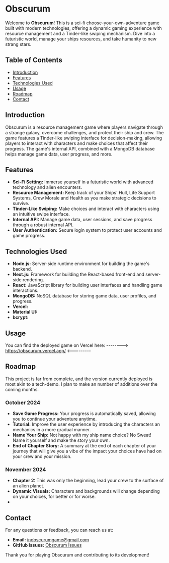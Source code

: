 # Obscurum

Welcome to **Obscurum**! This is a sci-fi choose-your-own-adventure game built with modern technologies, offering a dynamic gaming experience with resource management and a Tinder-like swiping mechanism. Dive into a futuristic world, manage your ships resources, and take humanity to new strang stars.

## Table of Contents

- [Introduction](#introduction)
- [Features](#features)
- [Technologies Used](#technologies-used)
- [Usage](#usage)
- [Roadmap](#Roadmap)
- [Contact](#contact)

## Introduction

Obscurum is a resource management game where players navigate through a strange galaxy, overcome challenges, and protect their ship and crew. The game features a Tinder-like swiping interface for decision-making, allowing players to interact with characters and make choices that affect their progress. The game's internal API, combined with a MongoDB database helps manage game data, user progress, and more.

## Features

- **Sci-Fi Setting:** Immerse yourself in a futuristic world with advanced technology and alien encounters.
- **Resource Management:** Keep track of your Ships' Hull, Life Support Systems, Crew Morale and Health as you make strategic decisions to survive.
- **Tinder-Like Swiping:** Make choices and interact with characters using an intuitive swipe interface.
- **Internal API:** Manage game data, user sessions, and save progress through a robust internal API.
- **User Authentication:** Secure login system to protect user accounts and game progress.

## Technologies Used

- **Node.js:** Server-side runtime environment for building the game's backend.
- **Next.js:** Framework for building the React-based front-end and server-side rendering.
- **React:** JavaScript library for building user interfaces and handling game interactions.
- **MongoDB:** NoSQL database for storing game data, user profiles, and progress.
- **Vercel:**
- **Material UI:**
- **bcrypt:**

## Usage

You can find the deployed game on Vercel here:   --------> https://obscurum.vercel.app/ <---------

## Roadmap

This project is far from complete, and the version currently deployed is most akin to a tech-demo. I plan to make an number of additions over the coming months.

### October 2024
- **Save Game Progress:** Your progress is automatically saved, allowing you to continue your adventure anytime.
- **Tutorial:** Improve the user experience by introducing the characters an mechanics in a more gradual manner.
- **Name Your Ship:** Not happy with my ship name choice? No Sweat! Name it yourself and make the story your own.
- **End of Chapter Story:** A summary at the end of each chapter of your journey that will give you a vibe of the impact your choices have had on your crew and your mission.

### November 2024
- **Chapter 2:** This was only the beginning, lead your crew to the surface of an alien planet.
- **Dynamic Visuals:** Characters and backgrounds will change depending on your choices, for better or for worse.
- 

## Contact

For any questions or feedback, you can reach us at:

- **Email:** inobscurumgame@gmail.com
- **GitHub Issues:** [Obscurum Issues](https://github.com/yourusername/obscurum/issues)

Thank you for playing Obscurum and contributing to its development!

